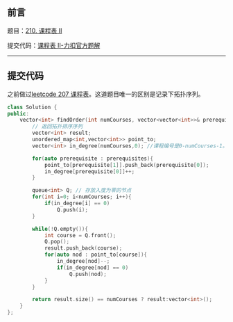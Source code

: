 ## 前言

题目：[210. 课程表 II](https://leetcode-cn.com/problems/course-schedule-ii/)

提交代码：[课程表 II-力扣官方题解](https://leetcode-cn.com/problems/course-schedule-ii/solution/ke-cheng-biao-ii-by-leetcode-solution/)

---

## 提交代码

之前做过[leetcode 207 课程表](https://blog.csdn.net/sinat_38816924/article/details/121199451)。这道题目唯一的区别是记录下拓扑序列。

```c++
class Solution {
public:
    vector<int> findOrder(int numCourses, vector<vector<int>>& prerequisites) {
        // 返回拓扑排序序列
        vector<int> result;
        unordered_map<int,vector<int>> point_to;
        vector<int> in_degree(numCourses,0); //课程编号是0-numCourses-1。我们用向量下标表示课程，具体值表示入度；省的用map

        for(auto prerequisite : prerequisites){
            point_to[prerequisite[1]].push_back(prerequisite[0]);
            in_degree[prerequisite[0]]++;
        }

        queue<int> Q; // 存放入度为零的节点
        for(int i=0; i<numCourses; i++){
            if(in_degree[i] == 0)
                Q.push(i);
        }

        while(!Q.empty()){
            int course = Q.front();
            Q.pop();
            result.push_back(course);
            for(auto nod : point_to[course]){
                in_degree[nod]--;
                if(in_degree[nod] == 0)
                    Q.push(nod);
            }
        }

        return result.size() == numCourses ? result:vector<int>();
    }
};
```